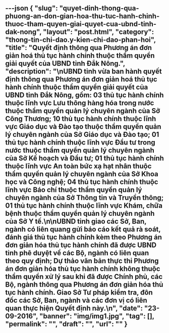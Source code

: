 ---json
{
    "slug": "quyet-dinh-thong-qua-phuong-an-don-gian-hoa-thu-tuc-hanh-chinh-thuoc-tham-quyen-giai-quyet-cua-ubnd-tinh-dak-nong",
    "layout": "post.html",
    "category": "thong-tin-chi-dao.y-kien-chi-dao-phan-hoi",
    "title": "Quyết định thông qua Phương án đơn giản hoá thủ tục hành chính thuộc thẩm quyền giải quyết của UBND tỉnh Đắk Nông.",
    "description": "\nUBND tỉnh vừa ban hành quyết định thông qua Phương án đơn giản hoá thủ tục hành chính thuộc thẩm quyền giải quyết của UBND tỉnh Đắk Nông, gồm: 03 thủ tục hành chính thuộc lĩnh vực Lưu thông hàng hóa trong nước thuộc thẩm quyền quản lý chuyên ngành của Sở Công Thương; 10 thủ tục hành chính thuộc lĩnh vực Giáo dục và Đào tạo thuộc thẩm quyền quản lý chuyên ngành của Sở Giáo dục và Đào tạo; 01 thủ tục hành chính thuộc lĩnh vực Đầu tư trong nước thuộc thẩm quyền quản lý chuyên ngành của Sở Kế hoạch và Đầu tư; 01 thủ tục hành chính thuộc lĩnh vực An toàn bức xạ hạt nhân thuộc thẩm quyền quản lý chuyên ngành của Sở Khoa học và Công nghệ; 04 thủ tục hành chính thuộc lĩnh vực Báo chí thuộc thẩm quyền quản lý chuyên ngành của Sở Thông tin và Truyền thông; 01 thủ tục hành chính thuộc lĩnh vực Khám, chữa bệnh thuộc thẩm quyền quản lý chuyên ngành của Sở Y tế.\n\nUBND tỉnh giao các Sở, Ban, ngành có liên quang gửi báo cáo kết quả rà soát, đánh giá thủ tục hành chính kèm theo Phương án đơn giản hóa thủ tục hành chính đã được UBND tỉnh phê duyệt về các Bộ, ngành có liên quan theo quy định; Dự thảo văn bản thực thi Phương án đơn giản hóa thủ tục hành chính không thuộc thẩm quyền xử lý sau khi đã được Chính phủ, các Bộ, ngành thông qua Phương án đơn giản hóa thủ tục hành chính. Giao Sở Tư pháp kiểm tra, đôn đốc các Sở, Ban, ngành và các đơn vị có liên quan thực hiện Quyết định này.\n",
    "date": "23-09-2016",
    "banner": "img/img1.jpg",
    "tag": [],
    "permalink": "",
    "draft": "",
    "url": ""
}
---
